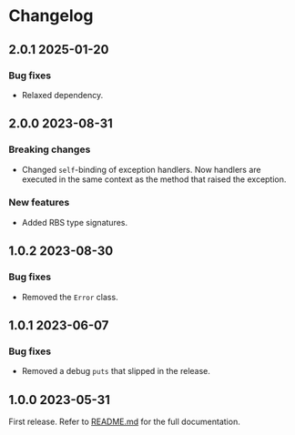 # Changelog

<!--[//]: # (
## <Release number> <Date YYYY-MM-DD>
### Breaking changes
### Deprecations
### New features
### Bug fixes
)-->

## 2.0.1 2025-01-20

### Bug fixes

- Relaxed dependency.

## 2.0.0 2023-08-31

### Breaking changes

- Changed `self`-binding of exception handlers. Now handlers are executed in the same context as the method that raised the exception.

### New features

- Added RBS type signatures.

## 1.0.2 2023-08-30

### Bug fixes

- Removed the `Error` class.

## 1.0.1 2023-06-07

### Bug fixes

- Removed a debug `puts` that slipped in the release.

## 1.0.0 2023-05-31

First release. Refer to [README.md](README.md) for the full documentation.
